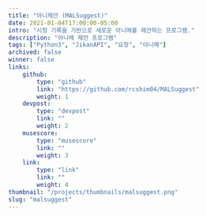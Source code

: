 ```yaml
---
title: "아니제안 (MALSuggest)"
date: 2021-01-04T17:00:00-05:00
intro: "시청 기록을 기반으로 새로운 아니메를 제안하는 프로그램."
description: "아니메 제안 프로그램"
tags: ["Python3", "JikanAPI", "요청", "아니메"]
archived: false
winner: false
links: 
    github: 
        type: "github"
        link: "https://github.com/rcshim04/MALSuggest"
        weight: 1
    devpost:
        type: "devpost"
        link: ""
        weight: 2
    musescore:
        type: "musescore"
        link: ""
        weight: 3
    link:
        type: "link"
        link: ""
        weight: 4
thumbnail: "/projects/thumbnails/malsuggest.png"
slug: "malsuggest"
---
```


